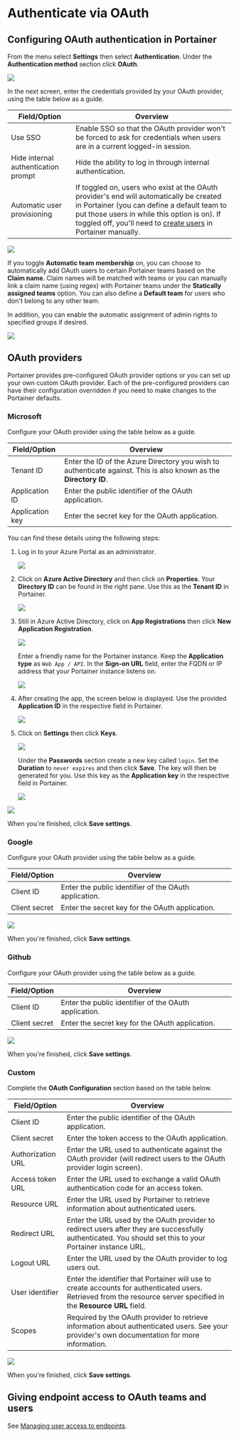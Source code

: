 # Authenticate via OAuth

## Configuring OAuth authentication in Portainer

From the menu select **Settings** then select **Authentication**. Under the **Authentication method** section click **OAuth**.

![](../../../.gitbook/assets/2.10-authentication-oauth-1.gif)

In the next screen, enter the credentials provided by your OAuth provider, using the table below as a guide.

| Field/Option                        | Overview                                                                                                                                                                                                                                                                      |
| ----------------------------------- | ----------------------------------------------------------------------------------------------------------------------------------------------------------------------------------------------------------------------------------------------------------------------------- |
| Use SSO                             | Enable SSO so that the OAuth provider won't be forced to ask for credentials when users are in a current logged-in session.                                                                                                                                                   |
| Hide internal authentication prompt | Hide the ability to log in through internal authentication.                                                                                                                                                                                                                   |
| Automatic user provisioning         | If toggled on, users who exist at the OAuth provider's end will automatically be created in Portainer (you can define a default team to put those users in while this option is on). If toggled off, you'll need to [create users](../../users/add.md) in Portainer manually. |

![](../../../.gitbook/assets/be-authentication-oauth-2.png)

If you toggle **Automatic team membership** on, you can choose to automatically add OAuth users to certain Portainer teams based on the **Claim name**. Claim names will be matched with teams or you can manually link a claim name (using regex) with Portainer teams under the **Statically assigned teams** option. You can also define a **Default team** for users who don't belong to any other team.

In addition, you can enable the automatic assignment of admin rights to specified groups if desired.

![](../../../.gitbook/assets/2.10-authentication-oauth-teammembership.png)

## OAuth providers

Portainer provides pre-configured OAuth provider options or you can set up your own custom OAuth provider. Each of the pre-configured providers can have their configuration overridden if you need to make changes to the Portainer defaults.

### Microsoft

Configure your OAuth provider using the table below as a guide.

| Field/Option    | Overview                                                                                                          |
| --------------- | ----------------------------------------------------------------------------------------------------------------- |
| Tenant ID       | Enter the ID of the Azure Directory you wish to authenticate against. This is also known as the **Directory ID**. |
| Application ID  | Enter the public identifier of the OAuth application.                                                             |
| Application key | Enter the secret key for the OAuth application.                                                                   |

You can find these details using the following steps:

1.  Log in to your Azure Portal as an administrator.

    ![](../../../.gitbook/assets/authentication-oauth-ms-1.png)
2.  Click on **Azure Active Directory** and then click on **Properties**. Your **Directory ID** can be found in the right pane. Use this as the **Tenant ID** in Portainer.

    ![](../../../.gitbook/assets/authentication-oauth-ms-2.png)
3.  Still in Azure Active Directory, click on **App Registrations** then click **New Application Registration**.

    ![](../../../.gitbook/assets/authentication-oauth-ms-3.png)

    Enter a friendly name for the Portainer instance. Keep the **Application type** as `Web App / API`. In the **Sign-on URL** field, enter the FQDN or IP address that your Portainer instance listens on.

    ![](../../../.gitbook/assets/authentication-oauth-ms-4.png)
4.  After creating the app, the screen below is displayed. Use the provided **Application ID** in the respective field in Portainer.

    ![](../../../.gitbook/assets/authentication-oauth-ms-5.png)
5.  Click on **Settings** then click **Keys**.

    ![](../../../.gitbook/assets/authentication-oauth-ms-6.png)

    Under the **Passwords** section create a new key called `login`. Set the **Duration** to `never expires` and then click **Save**. The key will then be generated for you. Use this key as the **Application key** in the respective field in Portainer.

    ![](../../../.gitbook/assets/authentication-oauth-ms-7.png)

![](../../../.gitbook/assets/be-authentication-oauth-microsoft.png)

When you're finished, click **Save settings**.

### Google

Configure your OAuth provider using the table below as a guide.

| Field/Option  | Overview                                              |
| ------------- | ----------------------------------------------------- |
| Client ID     | Enter the public identifier of the OAuth application. |
| Client secret | Enter the secret key for the OAuth application.       |

![](../../../.gitbook/assets/be-authentication-oauth-google.png)

When you're finished, click **Save settings**.

### Github

Configure your OAuth provider using the table below as a guide.

| Field/Option  | Overview                                              |
| ------------- | ----------------------------------------------------- |
| Client ID     | Enter the public identifier of the OAuth application. |
| Client secret | Enter the secret key for the OAuth application.       |

![](../../../.gitbook/assets/be-authentication-oauth-github.png)

When you're finished, click **Save settings**.

### Custom

Complete the **OAuth Configuration** section based on the table below.

| Field/Option      | Overview                                                                                                                                                             |
| ----------------- | -------------------------------------------------------------------------------------------------------------------------------------------------------------------- |
| Client ID         | Enter the public identifier of the OAuth application.                                                                                                                |
| Client secret     | Enter the token access to the OAuth application.                                                                                                                     |
| Authorization URL | Enter the URL used to authenticate against the OAuth provider (will redirect users to the OAuth provider login screen).                                              |
| Access token URL  | Enter the URL used to exchange a valid OAuth authentication code for an access token.                                                                                |
| Resource URL      | Enter the URL used by Portainer to retrieve information about authenticated users.                                                                                   |
| Redirect URL      | Enter the URL used by the OAuth provider to redirect users after they are successfully authenticated. You should set this to your Portainer instance URL.            |
| Logout URL        | Enter the URL used by the OAuth provider to log users out.                                                                                                           |
| User identifier   | Enter the identifier that Portainer will use to create accounts for authenticated users. Retrieved from the resource server specified in the **Resource URL** field. |
| Scopes            | Required by the OAuth provider to retrieve information about authenticated users. See your provider's own documentation for more information.                        |

![](../../../.gitbook/assets/be-authentication-oauth-custom.png)

When you're finished, click **Save settings**.

## Giving endpoint access to OAuth teams and users

See [Managing user access to endpoints](../../environments/access.md).
